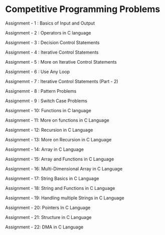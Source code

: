 
# Competitive Programming Problems


Assignment - 1 : Basics of Input and Output

 Assignment - 2 : Operators in C language
 
  Assignment - 3 : Decision Control Statements
  
   Assignment - 4 : Iterative Control Statements
   
 Assignment - 5 : More on Iterative Control Statements
 
  Assignment - 6 : Use Any Loop
  
   Assignemnt - 7 : Iterative Control Statements (Part - 2)
   
 Assignemnt - 8 : Pattern Problems
 
 Assignemnt - 9 : Switch Case Problems
 
  Assignment - 10: Functions in C language
  
 Assignment - 11: More on functions in C Language
 
 Assignment - 12: Recursion in C Language
 
  Assignment - 13: More on Recursion in C Language
  
 Assignment - 14: Array in C Language
 
 Assignment - 15: Array and Functions in C Language
 
 Assignment - 16: Multi-Dimensional Array in C Language
 
  Assignment - 17: String Basics in C Language
  
 Assignment - 18: String and Functions in C Language
 
 Assignment - 19: Handling multiple Strings in C Language
 
 Assignment - 20: Pointers In C Language
 
 Assignment - 21: Structure in C Language
 
 Assignment - 22: DMA in C Language
